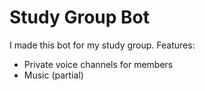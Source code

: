# Study Group Bot

I made this bot for my study group.
Features:

* Private voice channels for members
* Music (partial)
